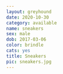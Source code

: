 ```yaml
---
layout: greyhound
date: 2020-10-30
category: available
name: sneakers
sex: male
dob: 2017-03-06
color: brindle
cats: yes
title: Sneakers
pic: sneakers.jpg
---
```


